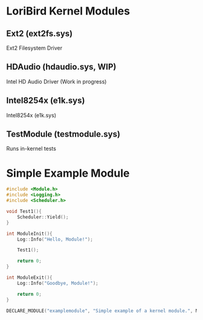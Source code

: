 # LoriBird Kernel Modules
## Ext2 (ext2fs.sys)
Ext2 Filesystem Driver

## HDAudio (hdaudio.sys, WIP)
Intel HD Audio Driver (Work in progress)

## Intel8254x (e1k.sys)
Intel8254x (e1k.sys)

## TestModule (testmodule.sys)
Runs in-kernel tests

# Simple Example Module

```c
#include <Module.h>
#include <Logging.h>
#include <Scheduler.h>

void Test1(){
	Scheduler::Yield();
}

int ModuleInit(){
	Log::Info("Hello, Module!");

	Test1();

	return 0;
}

int ModuleExit(){
	Log::Info("Goodbye, Module!");

	return 0;
}

DECLARE_MODULE("examplemodule", "Simple example of a kernel module.", ModuleInit, ModuleExit)
```
